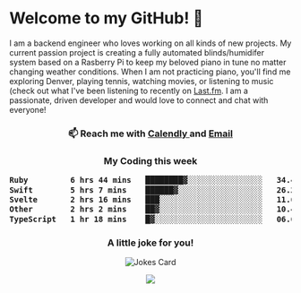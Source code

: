 <h1> Welcome to my GitHub! 👋 </h1>


  I am a backend engineer who loves working on all kinds of new projects. My current passion project is creating a fully automated blinds/humidifer system based on a Rasberry Pi to keep my beloved piano in tune no matter changing weather conditions. When I am not practicing piano, you'll find me exploring Denver, playing tennis, watching movies, or listening to music (check out what I've been listening to recently on [Last.fm](https://www.last.fm/user/mballa000). I am a passionate, driven developer and would love to connect and chat with everyone!

<h3 align = "center"> 📫 Reach me with <a href = "https://calendly.com/msbrandt00/30min"> Calendly </a> and <a href="mailto:msbrandt00@gmail.com">Email</a> 
 </h3>


 
<div align = "center"
[![Anurag's GitHub stats](https://github-readme-stats.vercel.app/api?username=mbrandt00)](https://github.com/anuraghazra/github-readme-stats)
          </div>
<h3 align="center">
  My Coding this week
<!--START_SECTION:waka-->

```txt
Ruby         6 hrs 44 mins   ████████▓░░░░░░░░░░░░░░░░   34.45 %
Swift        5 hrs 7 mins    ██████▓░░░░░░░░░░░░░░░░░░   26.20 %
Svelte       2 hrs 16 mins   ███░░░░░░░░░░░░░░░░░░░░░░   11.65 %
Other        2 hrs 2 mins    ██▓░░░░░░░░░░░░░░░░░░░░░░   10.45 %
TypeScript   1 hr 18 mins    █▓░░░░░░░░░░░░░░░░░░░░░░░   06.67 %
```

<!--END_SECTION:waka-->

### A little joke for you!

![Jokes Card](https://readme-jokes.vercel.app/api?hideBorder)

<a href="https://www.linkedin.com/in/mbrandt00/"><img src="https://img.shields.io/badge/linkedin-%230077B5.svg?&style=for-the-badge&logo=linkedin&logoColor=white" /></a>
